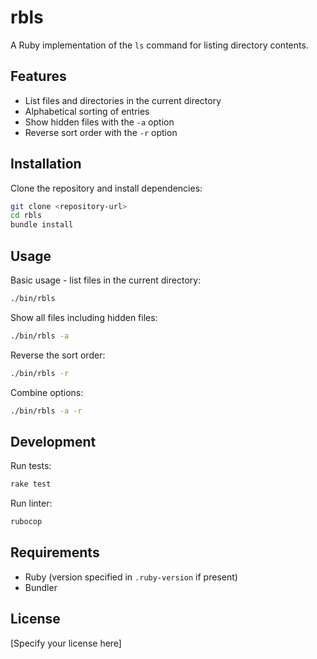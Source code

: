 # rbls

A Ruby implementation of the `ls` command for listing directory contents.

## Features

- List files and directories in the current directory
- Alphabetical sorting of entries
- Show hidden files with the `-a` option
- Reverse sort order with the `-r` option

## Installation

Clone the repository and install dependencies:

```bash
git clone <repository-url>
cd rbls
bundle install
```

## Usage

Basic usage - list files in the current directory:
```bash
./bin/rbls
```

Show all files including hidden files:
```bash
./bin/rbls -a
```

Reverse the sort order:
```bash
./bin/rbls -r
```

Combine options:
```bash
./bin/rbls -a -r
```

## Development

Run tests:
```bash
rake test
```

Run linter:
```bash
rubocop
```

## Requirements

- Ruby (version specified in `.ruby-version` if present)
- Bundler

## License

[Specify your license here]